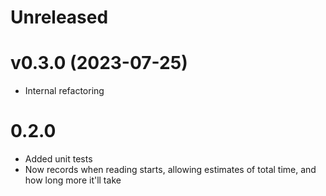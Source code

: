 # Unreleased

# v0.3.0 (2023-07-25)

* Internal refactoring

# 0.2.0

* Added unit tests
* Now records when reading starts, allowing estimates of total time, and how long more it'll take
